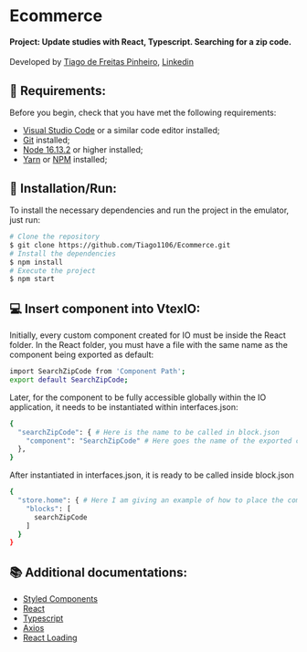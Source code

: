 # Ecommerce
#### Project: Update studies with React, Typescript. Searching for a zip code.

Developed by [Tiago de Freitas Pinheiro](https://github.com/Tiago1106), [Linkedin](https://www.linkedin.com/in/tiagofp00/)

<!-- ## 📋 Features:

- In development, coming soon.
    - [ ] Sliders -->

## 📌 Requirements:

Before you begin, check that you have met the following requirements:
* [Visual Studio Code](https://code.visualstudio.com/) or a similar code editor installed;
* [Git](https://git-scm.com) installed;
* [Node 16.13.2](https://nodejs.org/en/download/) or higher installed;
* [Yarn](https://yarnpkg.com/) or [NPM](https://nodejs.org/en/download/) installed;

## 🚀 Installation/Run:

To install the necessary dependencies and run the project in the emulator, just run:

```bash
# Clone the repository
$ git clone https://github.com/Tiago1106/Ecommerce.git
# Install the dependencies
$ npm install
# Execute the project
$ npm start
```

## 💻 Insert component into VtexIO:

Initially, every custom component created for IO must be inside the React folder.
In the React folder, you must have a file with the same name as the component being exported as default:

```bash
import SearchZipCode from 'Component Path';
export default SearchZipCode;
```

Later, for the component to be fully accessible globally within the IO application, it needs to be instantiated within interfaces.json:

```bash
{
  "searchZipCode": { # Here is the name to be called in block.json
    "component": "SearchZipCode" # Here goes the name of the exported component
  },
}
```

After instantiated in interfaces.json, it is ready to be called inside block.json

```bash
{
  "store.home": { # Here I am giving an example of how to place the component on the home page
    "blocks": [
      searchZipCode
    ]
  }
}
```

## 📚 Additional documentations:

- [Styled Components](https://styled-components.com/)
- [React](https://pt-br.reactjs.org/)
- [Typescript](https://www.typescriptlang.org/)
- [Axios](https://axios-http.com/ptbr/)
- [React Loading](https://github.com/fakiolinho/react-loading)
